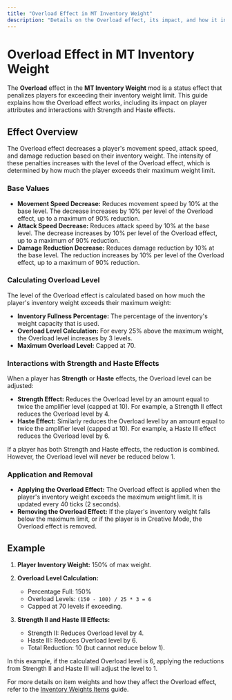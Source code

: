 ```yaml
---
title: "Overload Effect in MT Inventory Weight"
description: "Details on the Overload effect, its impact, and how it interacts with other effects like Strength and Haste in the MT Inventory Weight mod."
---
```


# **Overload Effect in MT Inventory Weight**

The **Overload** effect in the **MT Inventory Weight** mod is a status effect that penalizes players for exceeding their inventory weight limit. This guide explains how the Overload effect works, including its impact on player attributes and interactions with Strength and Haste effects.

## **Effect Overview**

The Overload effect decreases a player's movement speed, attack speed, and damage reduction based on their inventory weight. The intensity of these penalties increases with the level of the Overload effect, which is determined by how much the player exceeds their maximum weight limit.

### **Base Values**

- **Movement Speed Decrease:** Reduces movement speed by 10% at the base level. The decrease increases by 10% per level of the Overload effect, up to a maximum of 90% reduction.
- **Attack Speed Decrease:** Reduces attack speed by 10% at the base level. The decrease increases by 10% per level of the Overload effect, up to a maximum of 90% reduction.
- **Damage Reduction Decrease:** Reduces damage reduction by 10% at the base level. The reduction increases by 10% per level of the Overload effect, up to a maximum of 90% reduction.

### **Calculating Overload Level**

The level of the Overload effect is calculated based on how much the player's inventory weight exceeds their maximum weight:

- **Inventory Fullness Percentage:** The percentage of the inventory's weight capacity that is used.
- **Overload Level Calculation:** For every 25% above the maximum weight, the Overload level increases by 3 levels.
- **Maximum Overload Level:** Capped at 70.

### **Interactions with Strength and Haste Effects**

When a player has **Strength** or **Haste** effects, the Overload level can be adjusted:

- **Strength Effect:** Reduces the Overload level by an amount equal to twice the amplifier level (capped at 10). For example, a Strength II effect reduces the Overload level by 4.
- **Haste Effect:** Similarly reduces the Overload level by an amount equal to twice the amplifier level (capped at 10). For example, a Haste III effect reduces the Overload level by 6.

If a player has both Strength and Haste effects, the reduction is combined. However, the Overload level will never be reduced below 1.

### **Application and Removal**

- **Applying the Overload Effect:** The Overload effect is applied when the player's inventory weight exceeds the maximum weight limit. It is updated every 40 ticks (2 seconds).
- **Removing the Overload Effect:** If the player's inventory weight falls below the maximum limit, or if the player is in Creative Mode, the Overload effect is removed.

## **Example**

1. **Player Inventory Weight:** 150% of max weight.
2. **Overload Level Calculation:**
   - Percentage Full: 150%
   - Overload Levels: `(150 - 100) / 25 * 3 = 6`
   - Capped at 70 levels if exceeding.

3. **Strength II and Haste III Effects:**
   - Strength II: Reduces Overload level by 4.
   - Haste III: Reduces Overload level by 6.
   - Total Reduction: 10 (but cannot reduce below 1).

In this example, if the calculated Overload level is 6, applying the reductions from Strength II and Haste III will adjust the level to 1.

For more details on item weights and how they affect the Overload effect, refer to the [Inventory Weights Items](../options/inventory_weights_items) guide.